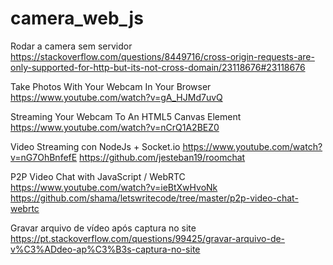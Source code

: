 # camera_web_js

Rodar a camera sem servidor
https://stackoverflow.com/questions/8449716/cross-origin-requests-are-only-supported-for-http-but-its-not-cross-domain/23118676#23118676 

Take Photos With Your Webcam In Your Browser
https://www.youtube.com/watch?v=gA_HJMd7uvQ

Streaming Your Webcam To An HTML5 Canvas Element
https://www.youtube.com/watch?v=nCrQ1A2BEZ0

Video Streaming con NodeJs + Socket.io
https://www.youtube.com/watch?v=nG7OhBnfefE
https://github.com/jesteban19/roomchat

P2P Video Chat with JavaScript / WebRTC
https://www.youtube.com/watch?v=ieBtXwHvoNk
https://github.com/shama/letswritecode/tree/master/p2p-video-chat-webrtc

Gravar arquivo de vídeo após captura no site
https://pt.stackoverflow.com/questions/99425/gravar-arquivo-de-v%C3%ADdeo-ap%C3%B3s-captura-no-site